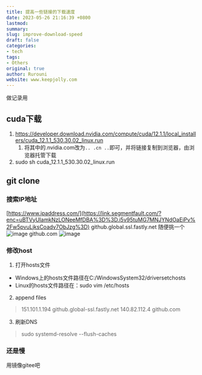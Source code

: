 ```yaml
---
title: 提高一些链接的下载速度
date: 2023-05-26 21:16:39 +0800
lastmod: 
summary: 
slug: improve-download-speed
draft: false
categories: 
- tech
tags: 
- Others
original: true
author: Rurouni
website: www.keepjolly.com
---
```

做记录用
## cuda下载

1. https://developer.download.nvidia.com/compute/cuda/12.1.1/local_installers/cuda_12.1.1_530.30.02_linux.run
   1. 将其中的.nvidia.com改为`.. .cn ..`即可，并将链接复制到浏览器，由浏览器托管下载
2. sudo sh cuda_12.1.1_530.30.02_linux.run
## git clone
### 搜索IP地址
 [https://www.ipaddress.com/](https://link.segmentfault.com/?enc=uBTVyUIamkNzLONeeMfDBA%3D%3D.i5v95tuMG7MNJYNdOaEiPv%2Fw5pvuLjksCoadv7ObJzg%3D) 
github.global.ssl.fastly.net
随便挑一个
![image](https://pic.keepjolly.com/halo/blog/2023/05/20230526205752.jpg?imageMogr2/format/webp%7C)
github.com
![image](https://pic.keepjolly.com/halo/blog/2023/05/20230526205752-1.jpg?imageMogr2/format/webp%7C)
### 修改host

1. 打开hosts文件
- Windows上的hosts文件路径在C:/WindowsSystem32/driversetchosts
- Linux的hosts文件路径在：sudo vim /etc/hosts
2. append files
> 151.101.1.194 github.global-ssl.fastly.net 
> 140.82.112.4 github.com 

3. 刷新DNS
> sudo systemd-resolve --flush-caches

### 还是慢
用镜像gitee吧
